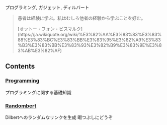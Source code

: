 
プログラミング, ガジェット, ディルバート

> 愚者は経験に学ぶ。私はむしろ他者の経験から学ぶことを好む。
> <footer>[オットー・フォン・ビスマルク](https://ja.wikiquote.org/wiki/%E3%82%AA%E3%83%83%E3%83%88%E3%83%BC%E3%83%BB%E3%83%95%E3%82%A9%E3%83%B3%E3%83%BB%E3%83%93%E3%82%B9%E3%83%9E%E3%83%AB%E3%82%AF)</footer>

## Contents

### [Programming](#/programming.index)
プログラミングに関する基礎知識
### [Randombert](https://minebreaker_tf.bitbucket.io/randombert/)
Dilbertへのランダムなリンクを生成 暇つぶしにどうぞ
